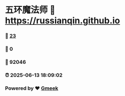 # 五环魔法师 :link: https://russianqin.github.io 
### :page_facing_up: [23](https://russianqin.github.io/tag.html) 
### :speech_balloon: 0 
### :hibiscus: 92046 
### :alarm_clock: 2025-06-13 18:09:02 
### Powered by :heart: [Gmeek](https://github.com/Meekdai/Gmeek)
